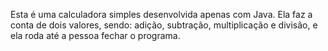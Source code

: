 Esta é uma calculadora simples desenvolvida apenas com Java. Ela faz a conta de dois valores, sendo: adição, subtração, multiplicação e divisão, e ela roda até a pessoa fechar o programa.
